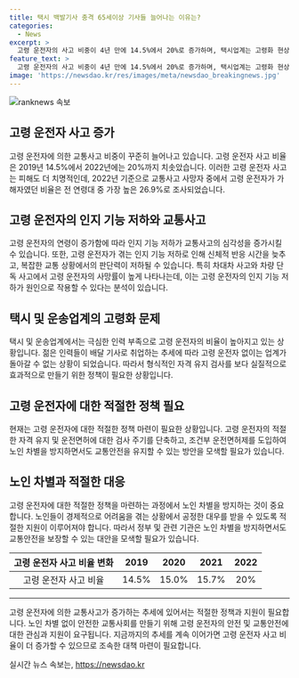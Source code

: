 ```yaml
---
title: 택시 백발기사 충격 65세이상 기사들 늘어나는 이유는?
categories:
  - News
excerpt: >
  고령 운전자의 사고 비중이 4년 만에 14.5%에서 20%로 증가하며, 택시업계는 고령화 현상을 받아들이고 있다. 최근 고령 운전자에 의한 사고가 늘면서 사회적 문제로 대두되고 있으며, 이에 따른 비판과 우려도 커지고 있다. 이러한 문제에 대해 정부는 자격검사 주기 단축 등을 추진하고 있지만, 이로 인한 노인 차별 우려도 있다. 현재 택시, 버스, 화물업계에서도 고령 운전자의 부족이 심각한 문제로 대두되고 있다. 한편, 고령 운전자의 연령 증가가 교통사고의 심각성을 증가시키는 한편, 노인 차별 우려도 있다는 분석이 진행되고 있다.
feature_text: >
  고령 운전자의 사고 비중이 4년 만에 14.5%에서 20%로 증가하며, 택시업계는 고령화 현상을 받아들이고 있다. 최근 고령 운전자에 의한 사고가 늘면서 사회적 문제로 대두되고 있으며, 이에 따른 비판과 우려도 커지고 있다. 이러한 문제에 대해 정부는 자격검사 주기 단축 등을 추진하고 있지만, 이로 인한 노인 차별 우려도 있다. 현재 택시, 버스, 화물업계에서도 고령 운전자의 부족이 심각한 문제로 대두되고 있다. 한편, 고령 운전자의 연령 증가가 교통사고의 심각성을 증가시키는 한편, 노인 차별 우려도 있다는 분석이 진행되고 있다.
image: 'https://newsdao.kr/res/images/meta/newsdao_breakingnews.jpg'
---
```


<p><img src="https://newsdao.kr/res/images/meta/newsdao_breakingnews.jpg" alt="ranknews 속보" /></p>

<h2 data-ke-size="size26">고령 운전자 사고 증가</h2>

<p data-ke-size="size16">고령 운전자에 의한 교통사고 비중이 꾸준히 늘어나고 있습니다. 고령 운전자 사고 비율은 2019년 14.5%에서 2022년에는 20%까지 치솟았습니다. 이러한 고령 운전자 사고는 피해도 더 치명적인데, 2022년 기준으로 교통사고 사망자 중에서 고령 운전자가 가해자였던 비율은 전 연령대 중 가장 높은 26.9%로 조사되었습니다.</p>

<h2 data-ke-size="size26">고령 운전자의 인지 기능 저하와 교통사고</h2>

<p data-ke-size="size16">고령 운전자의 연령이 증가함에 따라 인지 기능 저하가 교통사고의 심각성을 증가시킬 수 있습니다. 또한, 고령 운전자가 겪는 인지 기능 저하로 인해 신체적 반응 시간을 늦추고, 복잡한 교통 상황에서의 판단력이 저하될 수 있습니다. 특히 차대차 사고와 차량 단독 사고에서 고령 운전자의 사망률이 높게 나타나는데, 이는 고령 운전자의 인지 기능 저하가 원인으로 작용할 수 있다는 분석이 있습니다.</p>

<h2 data-ke-size="size26">택시 및 운송업계의 고령화 문제</h2>

<p data-ke-size="size16">택시 및 운송업계에서는 극심한 인력 부족으로 고령 운전자의 비율이 높아지고 있는 상황입니다. 젊은 인력들이 배달 기사로 취업하는 추세에 따라 고령 운전자 없이는 업계가 돌아갈 수 없는 상황이 되었습니다. 따라서 형식적인 자격 유지 검사를 보다 실질적으로 효과적으로 만들기 위한 정책이 필요한 상황입니다.</p>

<h2 data-ke-size="size26">고령 운전자에 대한 적절한 정책 필요</h2>

<p data-ke-size="size16">현재는 고령 운전자에 대한 적절한 정책 마련이 필요한 상황입니다. 고령 운전자의 적절한 자격 유지 및 운전면허에 대한 검사 주기를 단축하고, 조건부 운전면허제를 도입하여 노인 차별을 방지하면서도 교통안전을 유지할 수 있는 방안을 모색할 필요가 있습니다.</p>

<h2 data-ke-size="size26">노인 차별과 적절한 대응</h2>

<p data-ke-size="size16">고령 운전자에 대한 적절한 정책을 마련하는 과정에서 노인 차별을 방지하는 것이 중요합니다. 노인들이 경제적으로 어려움을 겪는 상황에서 공정한 대우를 받을 수 있도록 적절한 지원이 이루어져야 합니다. 따라서 정부 및 관련 기관은 노인 차별을 방지하면서도 교통안전을 보장할 수 있는 대안을 모색할 필요가 있습니다.</p>

<table>
    <thead>
        <tr>
            <th style="text-align: center;">고령 운전자 사고 비율 변화</th>
            <th style="text-align: center;">2019</th>
            <th style="text-align: center;">2020</th>
            <th style="text-align: center;">2021</th>
            <th style="text-align: center;">2022</th>
        </tr>
    </thead>
    <tbody>
        <tr>
            <td style="text-align: center;">고령 운전자 사고 비율</td>
            <td style="text-align: center;">14.5%</td>
            <td style="text-align: center;">15.0%</td>
            <td style="text-align: center;">15.7%</td>
            <td style="text-align: center;">20%</td>
        </tr>
    </tbody>
</table>

<hr>

<p data-ke-size="size16">고령 운전자에 의한 교통사고가 증가하는 추세에 있어서는 적절한 정책과 지원이 필요합니다. 노인 차별 없이 안전한 교통사회를 만들기 위해 고령 운전자의 안전 및 교통안전에 대한 관심과 지원이 요구됩니다. 지금까지의 추세를 계속 이어가면 고령 운전자 사고 비율이 더 증가할 수 있으므로 조속한 대책 마련이 필요합니다.</p>
실시간 뉴스 속보는, <a href="https://newsdao.kr" rel="dofollow">https://newsdao.kr</a>


